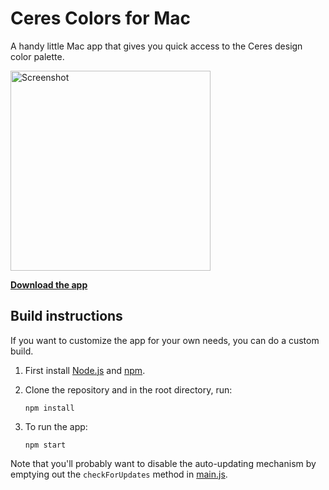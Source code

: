 # Ceres Colors for Mac

A handy little Mac app that gives you quick access to the Ceres design color palette.

<img src="https://cdn.dribbble.com/users/6295/screenshots/2594885/colors_2x.png" width="320" alt="Screenshot">

**[Download the app](https://github.com/romannurik/MaterialColorsApp/releases/latest)**

## Build instructions

If you want to customize the app for your own needs, you can do a custom build.

1. First install [Node.js](https://nodejs.org/) and [npm](https://www.npmjs.com/).
2. Clone the repository and in the root directory, run:

   ```shell
   npm install
   ```

3. To run the app:

   ```shell
   npm start
   ```

Note that you'll probably want to disable the auto-updating mechanism by emptying out the `checkForUpdates` method in
[main.js](https://github.com/romannurik/MaterialColorsApp/blob/master/app/main.js).
